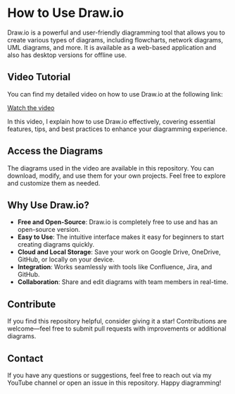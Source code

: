 # How to Use Draw.io

Draw.io is a powerful and user-friendly diagramming tool that allows you to create various types of diagrams, including flowcharts, network diagrams, UML diagrams, and more. It is available as a web-based application and also has desktop versions for offline use.

## Video Tutorial

You can find my detailed video on how to use Draw.io at the following link:

[Watch the video](https://youtu.be/esIHPXQXFBE)

In this video, I explain how to use Draw.io effectively, covering essential features, tips, and best practices to enhance your diagramming experience.

## Access the Diagrams

The diagrams used in the video are available in this repository. You can download, modify, and use them for your own projects. Feel free to explore and customize them as needed.

## Why Use Draw.io?

- **Free and Open-Source**: Draw.io is completely free to use and has an open-source version.
- **Easy to Use**: The intuitive interface makes it easy for beginners to start creating diagrams quickly.
- **Cloud and Local Storage**: Save your work on Google Drive, OneDrive, GitHub, or locally on your device.
- **Integration**: Works seamlessly with tools like Confluence, Jira, and GitHub.
- **Collaboration**: Share and edit diagrams with team members in real-time.

## Contribute

If you find this repository helpful, consider giving it a star! Contributions are welcome—feel free to submit pull requests with improvements or additional diagrams.

## Contact

If you have any questions or suggestions, feel free to reach out via my YouTube channel or open an issue in this repository. Happy diagramming!

